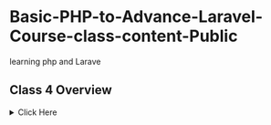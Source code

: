 # Basic-PHP-to-Advance-Laravel-Course-class-content-Public
learning php and Larave
## Class 4 Overview
<details>
<summary>Click Here </summary>
1. Some essentials things
- isset, empty, die
- Undefined, empty / flag, null, array variable
1. Form Handling
. Set Method - for getting form data
. Set Action - for sending data 
. Set Field Name - for getting form data by field name
. Receive Form Value by supper global variable - $_GET, $_POST, $_REQUEST
. Get Method vs Post Method
. Form isset
. Primary Validation message.
</details>